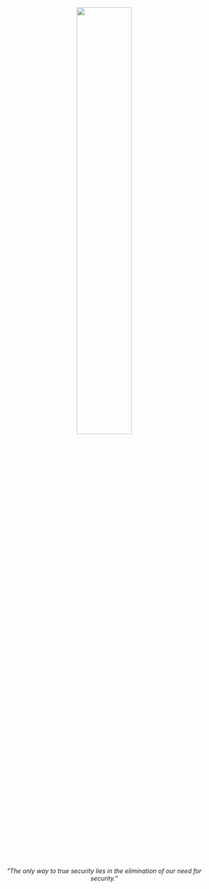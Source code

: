 <!--
## Hi there 👋
-->

<!--
**deepmediclub/deepmediclub** is a ✨ _special_ ✨ repository because its `README.md` (this file) appears on your GitHub profile.

Here are some ideas to get you started:

- 🔭 I’m currently working on ...
- 🌱 I’m currently learning ...
- 👯 I’m looking to collaborate on ...
- 🤔 I’m looking for help with ...
- 💬 Ask me about ...
- 📫 How to reach me: ...
- 😄 Pronouns: ...
- ⚡ Fun fact: ...
-->

<div align="center">
  <img src="image.avif" alt=""The only way to true security lies in the elimination of our need for security."" style="width:50%;"/>
  <p><em>"The only way to true security lies in the elimination of our need for security."</em></p>
</div>
